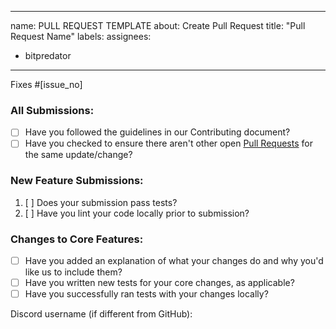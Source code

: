 <!-- ⚠⚠ Do not delete this pull request template! ⚠⚠ -->
<!-- Pull requests that do not follow this template are likely to be ignored. -->
---
name: PULL REQUEST TEMPLATE
about: Create Pull Request
title: "Pull Request Name"
labels:
assignees:
  - bitpredator
---

Fixes #[issue_no]
### All Submissions:

* [ ] Have you followed the guidelines in our Contributing document?
* [ ] Have you checked to ensure there aren't other open [Pull Requests](../../../pulls) for the same update/change?

<!-- You can erase any parts of this template not applicable to your Pull Request. -->

### New Feature Submissions:

1. [ ] Does your submission pass tests?
2. [ ] Have you lint your code locally prior to submission?

### Changes to Core Features:

* [ ] Have you added an explanation of what your changes do and why you'd like us to include them?
* [ ] Have you written new tests for your core changes, as applicable?
* [ ] Have you successfully ran tests with your changes locally?

<!-- You may optionally provide your discord username, so that we may contact you directly about the issue. -->
Discord username (if different from GitHub):